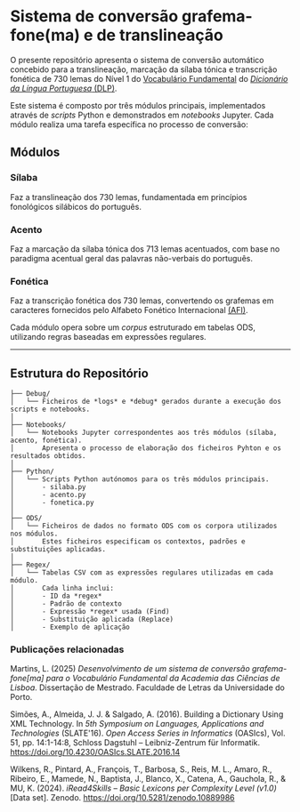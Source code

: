 # Sistema de conversão grafema-fone(ma) e de translineação
O presente repositório apresenta o sistema de conversão automático concebido para a translineação, marcação da sílaba tónica e transcrição fonética de 730 lemas do Nível 1 do [Vocabulário Fundamental](https://doi.org/10.5281/zenodo.10889986) do [_Dicionário da Língua Portuguesa_ (DLP)](https://dicionario.acad-ciencias.pt/).

Este sistema é composto por três módulos principais, implementados através de  *scripts* Python e demonstrados em *notebooks* Jupyter. Cada módulo realiza uma tarefa específica no processo de conversão:
## Módulos

### Sílaba
Faz a translineação dos 730 lemas, fundamentada em princípios fonológicos silábicos do português.

### Acento 
Faz a marcação da sílaba tónica dos 713 lemas acentuados, com base no paradigma acentual geral das palavras não-verbais do português.

### Fonética
Faz a transcrição fonética dos 730 lemas, convertendo os grafemas em caracteres fornecidos pelo Alfabeto Fonético Internacional [(AFI)](https://www.internationalphoneticassociation.org/).

Cada módulo opera sobre um *corpus* estruturado em tabelas ODS, utilizando regras baseadas em expressões regulares.

---

## Estrutura do Repositório

```
├── Debug/
│   └── Ficheiros de *logs* e *debug* gerados durante a execução dos scripts e notebooks.
│
├── Notebooks/
│   └── Notebooks Jupyter correspondentes aos três módulos (sílaba, acento, fonética).
│       Apresenta o processo de elaboração dos ficheiros Pyhton e os resultados obtidos.
│
├── Python/
│   └── Scripts Python autónomos para os três módulos principais.
│       - silaba.py
│       - acento.py
│       - fonetica.py
│
├── ODS/
│   └── Ficheiros de dados no formato ODS com os corpora utilizados nos módulos.
│       Estes ficheiros especificam os contextos, padrões e substituições aplicadas.
│
├── Regex/
│   └── Tabelas CSV com as expressões regulares utilizadas em cada módulo.
│       Cada linha inclui:
│       - ID da *regex*
│       - Padrão de contexto
│       - Expressão *regex* usada (Find)
│       - Substituição aplicada (Replace)
│       - Exemplo de aplicação
```

### Publicações relacionadas
Martins, L. (2025) *Desenvolvimento de um sistema de conversão grafema-fone[ma] para o Vocabulário Fundamental da Academia das Ciências de Lisboa*. Dissertação de Mestrado. Faculdade de Letras da Universidade do Porto.

Simões, A., Almeida, J. J. & Salgado, A. (2016). Building a Dictionary Using XML Technology. In *5th Symposium on Languages, Applications and Technologies* (SLATE'16). *Open Access Series in Informatics* (OASIcs), Vol. 51, pp. 14:1-14:8, Schloss Dagstuhl – Leibniz-Zentrum für Informatik. <https://doi.org/10.4230/OASIcs.SLATE.2016.14>

Wilkens, R., Pintard, A., François, T., Barbosa, S., Reis, M. L., Amaro, R., Ribeiro, E., Mamede, N., Baptista, J., Blanco, X., Catena, A., Gauchola, R., & MU, K. (2024). *iRead4Skills – Basic Lexicons per Complexity Level (v1.0)* [Data set]. Zenodo. <https://doi.org/10.5281/zenodo.10889986>
